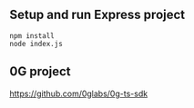 ## Setup and run Express project

```
npm install
node index.js
```

## 0G project
https://github.com/0glabs/0g-ts-sdk
